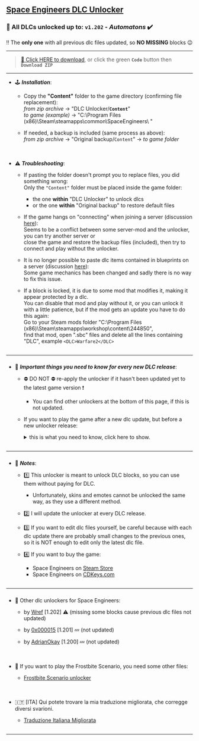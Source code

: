## [Space Engineers DLC Unlocker](https://github.com/Lamer87/Space_Engineers_DLC_unlocker#space-engineers-dlc-unlocker)

### 🤖 All DLCs unlocked up to: `v1.202` - *Automatons* ✔️
‼️ The **only one** with all previous dlc files updated, so **NO MISSING** blocks 😉

---
>[💾 Click HERE to download](https://github.com/Lamer87/Space_Engineers_DLC_unlocker/archive/refs/heads/main.zip), or click the green **`Code`** button then **`Download ZIP`**

---
- 🕹️ ***Installation***:

  - Copy the **"Content"** folder to the game directory (confirming file replacement):  
*from zip archive* -> "DLC Unlocker/**`Content`**"  
*to game (example)* -> "C:\Program Files (x86)\Steam\steamapps\common\SpaceEngineers\ "  

  - If needed, a backup is included (same process as above):  
*from zip archive* -> "Original backup/`Content`" -> *to game folder*  

[<img src="https://i.ibb.co/h7hwpbn/Empty-png.png" width="1"/>](https://github.com/Lamer87/Space_Engineers_DLC_unlocker#space-engineers-dlc-unlocker)
---
- ⚠️ ***Troubleshooting***:

  - If pasting the folder doesn't prompt you to replace files, you did something wrong:  
    Only the `"Content"` folder must be placed inside the game folder:
    - the one **within** "DLC Unlocker" to unlock dlcs  
    - or the one **within** "Original backup" to restore default files

  - If the game hangs on "connecting" when joining a server (discussion [here](https://github.com/Lamer87/Space_Engineers_DLC_unlocker/discussions/17)):  
    Seems to be a conflict between some server-mod and the unlocker, you can try another server or  
    close the game and restore the backup files (included), then try to connect and play without the unlocker.  

  - It is no longer possible to paste dlc items contained in blueprints on a server (discussion [here](https://github.com/Lamer87/Space_Engineers_DLC_unlocker/discussions/19)):  
    Some game mechanics has been changed and sadly there is no way to fix this issue.  

  - If a block is locked, it is due to some mod that modifies it, making it appear protected by a dlc.  
    You can disable that mod and play without it, or you can unlock it with a little patience, but if the mod gets an update you have to do this again:  
    Go to your Steam mods folder "C:\Program Files (x86)\Steam\steamapps\workshop\content\244850\",  
    find that mod, open ".sbc" files and delete all the lines containing "DLC", example `<DLC>Warfare2</DLC>`  

[<img src="https://i.ibb.co/h7hwpbn/Empty-png.png" width="1"/>](https://github.com/Lamer87/Space_Engineers_DLC_unlocker#space-engineers-dlc-unlocker)

---
###
- 🔄 ***Important things you need to know for every new DLC release***:

  - ⛔ DO NOT ⛔ re-apply the unlocker if it hasn't been updated yet to the latest game version ❗
    - You can find other unlockers at the bottom of this page, if this is not updated.
  - If you want to play the game after a new dlc update, but before a new unlocker release:  
     <details><summary>this is what you need to know, click here to show.</summary><p>
     
     In this case, you will find new blocks locked and if there was some changes in previous dlcs files, those will appear blocked as well.  
     An example: A new dlc is released and previous Warfare dlc gets an update, the blocks you've already built still work, but you won't be able to build new ones from the Warfare dlc.  
     If this way the game is unstable or buggy, you'd better check the game files from Steam, then play without dlc blocks and wait for a new unlocker version.  

     This is how to start file checking:  

    - Directly from your browser:  

      Copy/paste this link into the url bar and press Enter (even with Steam closed)  
      ```
      steam://validate/244850
      ```

    - From Steam:  

      -Right click on Space Engineers, then Properties  
      -select Local Files on the left, then Verify integrity of game files.
    </p></details>

[<img src="https://i.ibb.co/h7hwpbn/Empty-png.png" width="1"/>](https://github.com/Lamer87/Space_Engineers_DLC_unlocker#space-engineers-dlc-unlocker)

---
###
- 📜 ***Notes***:

  - 1️⃣ This unlocker is meant to unlock DLC blocks, so you can use them without paying for DLC.

    - Unfortunately, skins and emotes cannot be unlocked the same way, as they use a different method.
  
  - 2️⃣ I will update the unlocker at every DLC release.

  - 3️⃣ If you want to edit dlc files yourself, be careful because with each dlc update there are probably small changes to the previous ones, so it is NOT enough to edit only the latest dlc file.

  - 4️⃣ If you want to buy the game:
    - Space Engineers on [Steam Store](https://store.steampowered.com/app/244850/Space_Engineers/)
    - Space Engineers on [CDKeys.com](https://www.cdkeys.com/catalogsearch/result/?q=space%20engineers)

[<img src="https://i.ibb.co/h7hwpbn/Empty-png.png" width="1"/>](https://github.com/Lamer87/Space_Engineers_DLC_unlocker#space-engineers-dlc-unlocker)

---
###
- 📌 Other dlc unlockers for Space Engineers:

  - by [Wref](https://github.com/wrefgtzweve/SpaceEngineersDLCUnlocker) [1.202] ⚠️ (missing some blocks cause previous dlc files not updated)

  - by [0x000015](https://github.com/0x000015/SpaceEngineers-DLC-Bypass) [1.201] 💤 (not updated)
  - by [AdrianOkay](https://github.com/AdrianOkay/SpaceEngineersDLC-Unlocker) [1.200] 💤 (not updated)


[<img src="https://i.ibb.co/h7hwpbn/Empty-png.png" width="1"/>](https://github.com/Lamer87/Space_Engineers_DLC_unlocker#space-engineers-dlc-unlocker)
---
- 🧊 If you want to play the Frostbite Scenario, you need some other files:

  - [Frostbite Scenario unlocker](https://github.com/Lamer87/Space-Engineers-Frostbite-Scenario-Unlocker)  

[<img src="https://i.ibb.co/h7hwpbn/Empty-png.png" width="1"/>](https://github.com/Lamer87/Space_Engineers_DLC_unlocker#space-engineers-dlc-unlocker)
---
- 🇮🇹 [ITA] Qui potete trovare la mia traduzione migliorata, che corregge diversi svarioni.

  - [Traduzione Italiana Migliorata](https://github.com/Lamer87/Space_Engineers-Traduzione_Italiana_migliorata)

[<img src="https://i.ibb.co/h7hwpbn/Empty-png.png" width="1"/>](https://github.com/Lamer87/Space_Engineers_DLC_unlocker#space-engineers-dlc-unlocker)

---




<!--  -->
<!-- Useless code to use occasionally:

# 🚧 UPDATING - PLEASE WAIT! 🤖
# just few minutes and the unlocker is ready!
# or take a look at the other unlockers here:
## [Wref Unlocker](https://github.com/wrefgtzweve/SpaceEngineersDLCUnlocker) - or - [0x000015 Bypass](https://github.com/0x000015/SpaceEngineers-DLC-Bypass)
[<img src="https://i.ibb.co/h7hwpbn/Empty-png.png" width="1000"/>](https://github.com/Lamer87/Space_Engineers_DLC_unlocker)

---
<fino all'inizio di questa riga, incollare tutto all'inizio del readme


img download button:
[<img src="https://i.ibb.co/JxM2nh7/Donwload-button-png-LITE.png" width="175"/>](https://github.com/Lamer87/Space_Engineers_DLC_unlocker/archive/refs/heads/main.zip)

img empty:
[<img src="https://i.ibb.co/h7hwpbn/Empty-png.png" width="1"/>](https://github.com/Lamer87/Space_Engineers_DLC_unlocker#space-engineers-dlc-unlocker)

(see point 3 in [Notes](https://github.com/Lamer87/Space_Engineers_DLC_unlocker#-2))

-->
